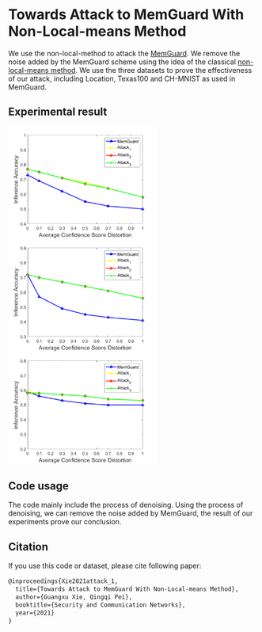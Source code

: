 # Towards Attack to MemGuard With Non-Local-means Method
We use the non-local-method to attack the [MemGuard](https://arxiv.org/abs/1909.10594). We remove the noise added by the MemGuard scheme using the idea of the classical [non-local-means method](https://ieeexplore.ieee.org/abstract/document/1467423). We use the three datasets to prove the effectiveness of our attack, including Location, Texas100 and CH-MNIST as used in MemGuard. 
## Experimental result
<p float="center">
  <img src="https://github.com/gxx1506215897/Towards-Attack-to-MemGuard/blob/main/Experimental_result/location.png" title='images' width="300"/>
  <img src="https://github.com/gxx1506215897/Towards-Attack-to-MemGuard/blob/main/Experimental_result/texas.png" title='images' width="300"/>
  <img src="https://github.com/gxx1506215897/Towards-Attack-to-MemGuard/blob/main/Experimental_result/chmnist.png" title='images' width="300"/> 
</p>

## Code usage
The code mainly include the process of denoising. Using the process of denoising, we can remove the noise added by MemGuard, the result of our experiments prove our conclusion.
## Citation
If you use this code or dataset, please cite following paper:
```
@inproceedings{Xie2021attack_1,
  title={Towards Attack to MemGuard With Non-Local-means Method},
  author={Guangxu Xie, Qingqi Pei},
  booktitle={Security and Communication Networks},
  year={2021}
}
```

